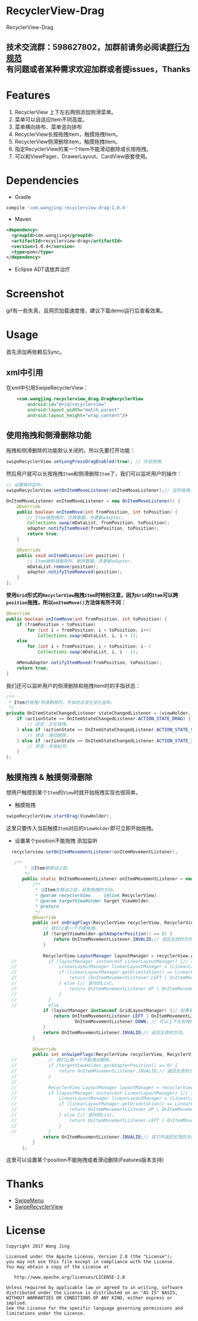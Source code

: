 # RecyclerView-Drag
RecyclerView-Drag

技术交流群：598627802，加群前请务必阅读[群行为规范](https://github.com/Lee-Wang-Jing/GroupStandard)     
有问题或者某种需求欢迎加群或者提issues，Thanks
----
# Features
1. RecyclerView 上下左右两侧添加侧滑菜单。
2. 菜单可以自适应Item不同高度。
3. 菜单横向排布、菜单竖向排布
4. RecyclerView长按拖拽Item，触摸拖拽Item。
5. RecyclerView侧滑删除item，触摸拖拽Item。
6. 指定RecyclerView的某一个Item不能滑动删除或长按拖拽。
7. 可以和ViewPager、DrawerLayout、CardView嵌套使用。

# Dependencies
* Gradle
```groovy
compile 'com.wangjing:recyclerview-drag:1.0.4'
```
* Maven
```xml
<dependency>
  <groupId>com.wangjing</groupId>
  <artifactId>recyclerview-drag</artifactId>
  <version>1.0.4</version>
  <type>pom</type>
</dependency>
```

* Eclipse ADT请放弃治疗

# Screenshot
gif有一些失真，且网页加载速度慢，建议下载demo运行后查看效果。  

# Usage
首先添加再依赖后Sync。

## xml中引用
在xml中引用SwipeRecyclerView：
```xml
    <com.wangjing.recyclerview_drag.DragRecyclerView
        android:id="@+id/recyclerview"
        android:layout_width="match_parent"
        android:layout_height="wrap_content"/>
```
## 使用拖拽和侧滑删除功能
拖拽和侧滑删除的功能默认关闭的，所以先要打开功能：
```java
swipeRecyclerView.setLongPressDragEnabled(true); // 开启拖拽。
```
然后用户就可以长按拖拽`Item`和侧滑删除`Item`了，我们可以监听用户的操作：
```java
// 设置操作监听。
swipeRecyclerView.setOnItemMoveListener(onItemMoveListener);// 监听拖拽，更新UI。

OnItemMoveListener onItemMoveListener = new OnItemMoveListener() {
    @Override
    public boolean onItemMove(int fromPosition, int toPosition) {
        // Item被拖拽时，交换数据，并更新adapter。
        Collections.swap(mDataList, fromPosition, toPosition);
        adapter.notifyItemMoved(fromPosition, toPosition);
        return true;
    }

    @Override
    public void onItemDismiss(int position) {
        // Item被侧滑删除时，删除数据，并更新adapter。
        mDataList.remove(position);
        adapter.notifyItemRemoved(position);
    }
};
```

**使用`Grid`形式的`RecyclerView`拖拽`Item`时特别注意，因为`Grid`的`Item`可以跨`position`拖拽，所以`onItemMove()`方法体有所不同：**
```java
@Override
public boolean onItemMove(int fromPosition, int toPosition) {
    if (fromPosition < toPosition)
        for (int i = fromPosition; i < toPosition; i++)
            Collections.swap(mDataList, i, i + 1);
    else
        for (int i = fromPosition; i > toPosition; i--)
            Collections.swap(mDataList, i, i - 1);

    mMenuAdapter.notifyItemMoved(fromPosition, toPosition);
    return true;
}
```
我们还可以监听用户的侧滑删除和拖拽Item时的手指状态：
```java
/**
 * Item的拖拽/侧滑删除时，手指状态发生变化监听。
 */
private OnItemStateChangedListener stateChangedListener = (viewHolder, actionState) -> {
    if (actionState == OnItemStateChangedListener.ACTION_STATE_DRAG) {
        // 状态：正在拖拽。
    } else if (actionState == OnItemStateChangedListener.ACTION_STATE_SWIPE) {
        // 状态：滑动删除。
    } else if (actionState == OnItemStateChangedListener.ACTION_STATE_IDLE) {
        // 状态：手指松开。
    }
};
```
## 触摸拖拽 & 触摸侧滑删除
想用户触摸到某个`Item`的`View`时就开始拖拽实现也很简单。  

* 触摸拖拽
```java
swipeRecyclerView.startDrag(ViewHolder);
```
这里只要传入当前触摸`Item`对应的`ViewHolder`即可立即开始拖拽。

* 设置某个position不能拖拽
添加监听
```java
  recyclerview.setOnItemMovementListener(onItemMovementListener);
```
```java
   /**
       * 当Item被移动之前。
       */
      public static OnItemMovementListener onItemMovementListener = new OnItemMovementListener() {
          /**
           * 当Item在移动之前，获取拖拽的方向。
           * @param recyclerView     {@link RecyclerView}.
           * @param targetViewHolder target ViewHolder.
           * @return
           */
          @Override
          public int onDragFlags(RecyclerView recyclerView, RecyclerView.ViewHolder targetViewHolder) {
              // 我们让第一个不能拖拽。
              if (targetViewHolder.getAdapterPosition() == 0) {
                  return OnItemMovementListener.INVALID;// 返回无效的方向。
              }
  
              RecyclerView.LayoutManager layoutManager = recyclerView.getLayoutManager();
  //            if (layoutManager instanceof LinearLayoutManager) {// 如果是LinearLayoutManager。
  //                LinearLayoutManager linearLayoutManager = (LinearLayoutManager) layoutManager;
  //                if (linearLayoutManager.getOrientation() == LinearLayoutManager.HORIZONTAL) {// 横向的List。
  //                    return (OnItemMovementListener.LEFT | OnItemMovementListener.RIGHT); // 只能左右拖拽。
  //                } else {// 竖向的List。
  //                    return OnItemMovementListener.UP | OnItemMovementListener.DOWN; // 只能上下拖拽。
  //                }
  //            }
  //            else
              if (layoutManager instanceof GridLayoutManager) {// 如果是Grid。
                  return OnItemMovementListener.LEFT | OnItemMovementListener.RIGHT | OnItemMovementListener.UP |
                          OnItemMovementListener.DOWN; // 可以上下左右拖拽。
              }
              return OnItemMovementListener.INVALID;// 返回无效的方向。
          }
  
          @Override
          public int onSwipeFlags(RecyclerView recyclerView, RecyclerView.ViewHolder targetViewHolder) {
  //            // 我们让第一个不能滑动删除。
  //            if (targetViewHolder.getAdapterPosition() == 0) {
  //                return OnItemMovementListener.INVALID;// 返回无效的方向。
  //            }
  //
  //            RecyclerView.LayoutManager layoutManager = recyclerView.getLayoutManager();
  //            if (layoutManager instanceof LinearLayoutManager) {// 如果是LinearLayoutManager
  //                LinearLayoutManager linearLayoutManager = (LinearLayoutManager) layoutManager;
  //                if (linearLayoutManager.getOrientation() == LinearLayoutManager.HORIZONTAL) {// 横向的List。
  //                    return OnItemMovementListener.UP | OnItemMovementListener.DOWN; // 只能上下滑动删除。
  //                } else {// 竖向的List。
  //                    return OnItemMovementListener.LEFT | OnItemMovementListener.RIGHT; // 只能左右滑动删除。
  //                }
  //            }
              return OnItemMovementListener.INVALID;// 其它均返回无效的方向。
          }
      };
```
这里可以设置某个position不能拖拽或者滑动删除(Features版本支持)


# Thanks
* [SwipeMenu](https://github.com/TUBB/SwipeMenu/)
* [SwipeRecyclerView](https://github.com/yanzhenjie/SwipeRecyclerView)

# License
```text
Copyright 2017 Wang Jing

Licensed under the Apache License, Version 2.0 (the "License");
you may not use this file except in compliance with the License.
You may obtain a copy of the License at

   http://www.apache.org/licenses/LICENSE-2.0

Unless required by applicable law or agreed to in writing, software
distributed under the License is distributed on an "AS IS" BASIS,
WITHOUT WARRANTIES OR CONDITIONS OF ANY KIND, either express or implied.
See the License for the specific language governing permissions and
limitations under the License.
```